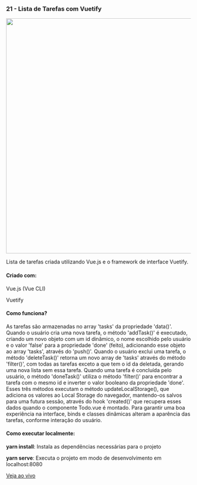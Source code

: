 <h3 align="left">21 - Lista de Tarefas com Vuetify</h3>
<img src="https://omagotemum.site/assets/img/portfolio/goodbye31/21/project.png" width="640" />
<p align="left">Lista de tarefas criada utilizando Vue.js e o framework de interface Vuetify.</p>

<h4 align="left">Criado com:</h4>
<p align="left">Vue.js (Vue CLI)</p>
<p align="left">Vuetify</p>

<h4 align="left">Como funciona?</h4>
<p align="left">As tarefas são armazenadas no array 'tasks' da propriedade 'data()'. Quando o usuário cria uma nova tarefa, o método 'addTask()' é executado, criando um novo objeto com um id dinâmico, o nome escolhido pelo usuário e o valor 'false' para a propriedade 'done' (feito), adicionando esse objeto ao array 'tasks', através do 'push()'. Quando o usuário exclui uma tarefa, o método 'deleteTask()' retorna um novo array de 'tasks' através do método 'filter()', com todas as tarefas exceto a que tem o id da deletada, gerando uma nova lista sem essa tarefa. Quando uma tarefa é concluída pelo usuário, o método 'doneTask()' utiliza o método 'filter()' para encontrar a tarefa com o mesmo id e inverter o valor booleano da propriedade 'done'. Esses três métodos executam o método updateLocalStorage(), que adiciona os valores ao Local Storage do navegador, mantendo-os salvos para uma futura sessão, através do hook 'created()' que recupera esses dados quando o componente Todo.vue é montado. Para garantir uma boa experiência na interface, binds e classes dinâmicas alteram a aparência das tarefas, conforme interação do usuário.</p>

<h4 align="left">Como executar localmente:</h4>
<p align="left"><b>yarn install</b>: Instala as dependências necessárias para o projeto</p>
<p align="left"><b>yarn serve</b>: Executa o projeto em modo de desenvolvimento em localhost:8080</p>

[Veja ao vivo](https://g31-lista-de-tarefas.vercel.app/)
